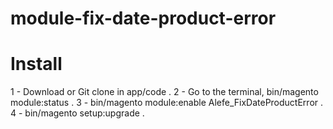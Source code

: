 # module-fix-date-product-error

# Install

1 - Download or Git clone in app/code .
2 - Go to the terminal, bin/magento module:status . 
3 - bin/magento module:enable Alefe_FixDateProductError . 
4 - bin/magento setup:upgrade . 

